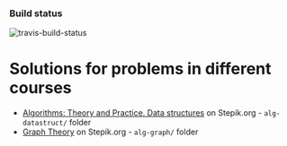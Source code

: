 ### Build status
![travis-build-status](https://travis-ci.org/vpetrigo/courses.svg?branch=master)

# Solutions for problems in different courses

- [Algorithms: Theory and Practice. Data structures](https://stepik.org/course/%D0%90%D0%BB%D0%B3%D0%BE%D1%80%D0%B8%D1%82%D0%BC%D1%8B-%D1%82%D0%B5%D0%BE%D1%80%D0%B8%D1%8F-%D0%B8-%D0%BF%D1%80%D0%B0%D0%BA%D1%82%D0%B8%D0%BA%D0%B0-%D0%A1%D1%82%D1%80%D1%83%D0%BA%D1%82%D1%83%D1%80%D1%8B-%D0%B4%D0%B0%D0%BD%D0%BD%D1%8B%D1%85-1547) on Stepik.org - `alg-datastruct/` folder
- [Graph Theory](https://stepik.org/course/%D0%9E%D1%81%D0%BD%D0%BE%D0%B2%D1%8B-%D1%82%D0%B5%D0%BE%D1%80%D0%B8%D0%B8-%D0%B3%D1%80%D0%B0%D1%84%D0%BE%D0%B2-126/) on Stepik.org - `alg-graph/` folder
